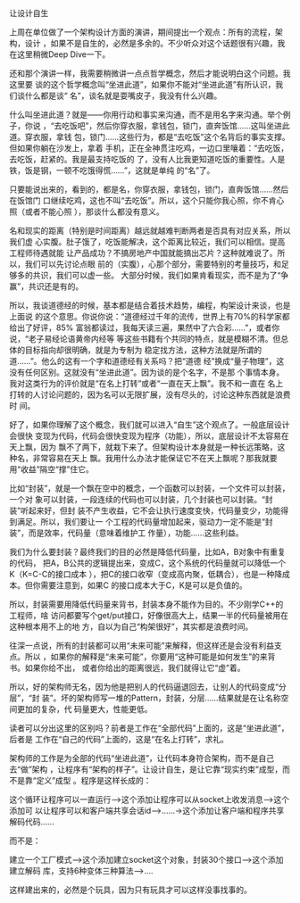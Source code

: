     
让设计自生

上周在单位做了一个架构设计方面的演讲，期间提出一个观点：所有的流程，架构，设计
，如果不是自生的，必然是多余的。不少听众对这个话题很有兴趣，我在这里稍微Deep
Dive一下。

还和那个演讲一样，我需要稍微讲一点点哲学概念，然后才能说明白这个问题。我这里要
谈的这个哲学概念叫“坐进此道”，如果你不能对“坐进此道”有所认识，我们谈什么都是谈“
名”，谈名就是耍嘴皮子，我没有什么兴趣。

什么叫坐进此道？就是——你用行动和事实来沟通，而不是用名字来沟通。举个例子，你说
，“去吃饭吧”，然后你穿衣服，拿钱包，锁门，直奔饭馆……这叫坐进此道。穿衣服，拿钱
包，锁门……这些行为，都是“去吃饭”这个名背后的事实支撑。但如果你躺在沙发上，拿着
手机，正在全神贯注吃鸡，一边口里嚷着：“去吃饭，去吃饭，赶紧的。我是最支持吃饭的
了，没有人比我更知道吃饭的重要性。人是铁，饭是钢，一顿不吃饿得慌……”，这就是单纯
的“名”了。

只要能说出来的，看到的，都是名，你穿衣服，拿钱包，锁门，直奔饭馆……然后在饭馆门
口继续吃鸡，这也不叫“去吃饭”。所以，这个只能你我心照，你不肯心照（或者不能心照
），那谈什么都没有意义。

名和现实的距离（特别是时间距离）越远就越难判断两者是否具有对应关系，所以我们虚
心实腹。肚子饿了，吃饭能解决，这个距离比较近，我们可以相信。提高工程师待遇就能
让产品成功？不搞房地产中国就能搞出芯片？这种就难说了。所以，我们可以先讨论点眼
前的（实腹），心那个部分，需要特别的考量技巧，和足够多的共识，我们可以虚一些。
大部分时候，我们如果肯看现实，而不是为了“争赢”，共识还是有的。

所以，我谈道德经的时候，基本都是结合着技术趋势，编程，构架设计来谈，也是上面说
的这个意思。你说你说：“道德经过千年的流传，世界上有70%的科学家都给出了好评，85%
富翁都读过，我每天读三遍，果然中了六合彩……”，或者你说，“老子易经论语黄帝内经等
等这些书籍有个共同的特点，就是模糊不清。但总体的目标指向却很明确，就是为专制为
稳定找方法，这种方法就是所谓的道……”。他么的这有一个字和道德经有关系吗？把“道德
经”换成“量子物理”，这没有任何区别。这就没有“坐进此道”。因为谈的是个名字，不是那
个事情本身。我对这类行为的评价就是“在名上打转”或者“一直在天上飘”。我不和一直在
名上打转的人讨论问题的，因为名可以无限扩展，没有尽头的，讨论这种东西就是浪费时
间。

好了，如果你理解了这个概念，我们就可以进入“自生”这个观点了。一般底层设计会很快
变现为代码，代码会很快变现为程序（功能），所以，底层设计不太容易在天上飘，因为
飘不了两下，就栽下来了。但架构设计本身就是一种长远策略，这种名，非常容易在天上
飘。我用什么办法才能保证它不在天上飘呢？那我就要用“收益”隔空“撑”住它。

比如“封装”，就是一个飘在空中的概念，一个函数可以封装，一个文件可以封装，一个对
象可以封装，一段连续的代码也可以封装，几个封装也可以封装。“封装”听起来好，但封
装不产生收益，它不会让执行速度变快，代码量变少，功能得到满足。所以，我们要让一
个工程的代码量增加起来，驱动力一定不能是“封装”，而是效率，代码量（意味着维护工
作量），功能……这些利益。

我们为什么要封装？最终我们的目的必然是降低代码量，比如A，B对象中有重复的代码，
把A，B公共的逻辑提出来，变成C，这个系统的代码量就可以降低一个K（K=C-C的接口成本
），把C的接口收窄（变成高内聚，低耦合），也是一种降成本。但你需要注意到，如果C
的接口成本大于C，K是可以是负值的。

所以，封装需要用降低代码量来背书，封装本身不能作为目的。不少刚学C++的工程师，啥
访问都要写个get/put接口，好像很高大上，结果一半的代码量被用在这种根本用不上的地
方，自以为自己“构架很好”，其实都是浪费时间。

往深一点说，所有的封装都可以用“未来可能”来解释，但这样还是会没有利益支点。所以
，如果你的解释是“未来可能”，你要用“这种可能是如何发生”的来背书。如果你给不出，
或者你给出的距离很远，我们就得让它“虚”着。

所以，好的架构师无名，因为他是把别人的代码逼退回去，让别人的代码变成“分层”，“封
装”。坏的架构师写一堆的Pattern，封装，分层……结果就是在让名称空间更加的复杂，代
码量更大，性能更低。

读者可以分出这里的区别吗？前者是工作在“全部代码”上面的，这是“坐进此道”，后者是
工作在“自己的代码”上面的，这是“在名上打转”，求礼。

架构师的工作是为全部的代码“坐进此道”，让代码本身符合架构，而不是自己去“做”架构
，让程序有“架构的样子”。让设计自生，是让它靠“现实约束”成型，而不是靠“定义”成型
。程序是这样长成的：

这个循环让程序可以一直运行-->这个添加让程序可以从socket上收发消息-->这个添加可
以让程序可以和客户端共享会话id-->……->这个添加让客户端和程序共享解码代码……

而不是：

建立一个工厂模式-->这个添加建立socket这个对象，封装30个接口-->这个添加建立解码
库，支持6种变体三种算法-->....

这样建出来的，必然是个玩具，因为只有玩具才可以这样没事找事的。
